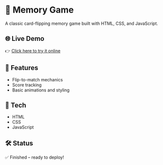 # 🧠 Memory Game

A classic card-flipping memory game built with HTML, CSS, and JavaScript.

## 🌐 Live Demo  
👉 [Click here to try it online](https://walczxak.github.io/memory-game/)

## 🚀 Features
- Flip-to-match mechanics
- Score tracking
- Basic animations and styling

## 📁 Tech
- HTML
- CSS
- JavaScript

## 🛠 Status
✅ Finished – ready to deploy!
